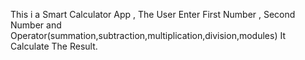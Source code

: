 This i a Smart Calculator App , The User Enter First Number , Second Number and Operator(summation,subtraction,multiplication,division,modules)
It Calculate The Result.
